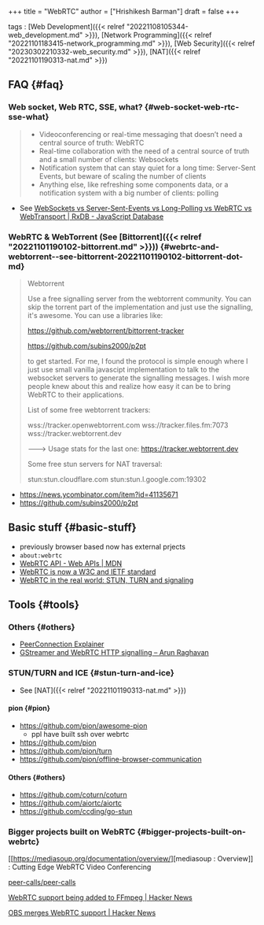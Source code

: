 +++
title = "WebRTC"
author = ["Hrishikesh Barman"]
draft = false
+++

tags
: [Web Development]({{< relref "20221108105344-web_development.md" >}}), [Network Programming]({{< relref "20221101183415-network_programming.md" >}}), [Web Security]({{< relref "20230302210332-web_security.md" >}}), [NAT]({{< relref "20221101190313-nat.md" >}})


## FAQ {#faq}


### Web socket, Web RTC, SSE, what? {#web-socket-web-rtc-sse-what}

> -   Videoconferencing or real-time messaging that doesn’t need a central source of truth: WebRTC
> -   Real-time collaboration with the need of a central source of truth and a small number of clients: Websockets
> -   Notification system that can stay quiet for a long time: Server-Sent Events, but beware of scaling the number of clients
> -   Anything else, like refreshing some components data, or a notification system with a big number of clients: polling

-   See [WebSockets vs Server-Sent-Events vs Long-Polling vs WebRTC vs WebTransport | RxDB - JavaScript Database](https://rxdb.info/articles/websockets-sse-polling-webrtc-webtransport.html)


### WebRTC &amp; WebTorrent (See [Bittorrent]({{< relref "20221101190102-bittorrent.md" >}})) {#webrtc-and-webtorrent--see-bittorrent-20221101190102-bittorrent-dot-md}

> Webtorrent
>
> Use a free signalling server from the webtorrent community. You can skip the torrent part of the implementation and just use the signalling, it's awesome. You can use a libraries like:
>
> <https://github.com/webtorrent/bittorrent-tracker>
>
> <https://github.com/subins2000/p2pt>
>
> to get started. For me, I found the protocol is simple enough where I just use small vanilla javascipt implementation to talk to the websocket servers to generate the signalling messages. I wish more people knew about this and realize how easy it can be to bring WebRTC to their applications.
>
> List of some free webtorrent trackers:
>
> wss://tracker.openwebtorrent.com
> wss://tracker.files.fm:7073
> wss://tracker.webtorrent.dev
>
> ---&gt; Usage stats for the last one: <https://tracker.webtorrent.dev>
>
> Some free stun servers for NAT traversal:
>
> stun:stun.cloudflare.com
> stun:stun.l.google.com:19302

-   <https://news.ycombinator.com/item?id=41135671>
-   <https://github.com/subins2000/p2pt>


## Basic stuff {#basic-stuff}

-   previously browser based now has external prjects
-   `about:webrtc`
-   [WebRTC API - Web APIs | MDN](https://developer.mozilla.org/en-US/docs/Web/API/WebRTC_API)
-   [WebRTC is now a W3C and IETF standard](https://web.dev/webrtc-standard-announcement/)
-   [WebRTC in the real world: STUN, TURN and signaling](https://www.html5rocks.com/en/tutorials/webrtc/infrastructure/)


## Tools {#tools}


### Others {#others}

-   [PeerConnection Explainer](https://pe.pion.ly/)
-   [GStreamer and WebRTC HTTP signalling – Arun Raghavan](https://arunraghavan.net/2024/09/gstreamer-and-webrtc-http-signalling/)


### STUN/TURN and ICE {#stun-turn-and-ice}

-   See [NAT]({{< relref "20221101190313-nat.md" >}})


#### pion {#pion}

-   <https://github.com/pion/awesome-pion>
    -   ppl have built ssh over webrtc
-   <https://github.com/pion>
-   <https://github.com/pion/turn>
-   <https://github.com/pion/offline-browser-communication>


#### Others {#others}

-   <https://github.com/coturn/coturn>
-   <https://github.com/aiortc/aiortc>
-   <https://github.com/ccding/go-stun>


### Bigger projects built on WebRTC {#bigger-projects-built-on-webrtc}

[[<https://mediasoup.org/documentation/overview/>][mediasoup
: Overview]] : Cutting Edge WebRTC Video Conferencing

[peer-calls/peer-calls](https://github.com/peer-calls/peer-calls)

[WebRTC support being added to FFmpeg | Hacker News](https://news.ycombinator.com/item?id=36130191)

[OBS merges WebRTC support | Hacker News](https://news.ycombinator.com/item?id=36273075)
